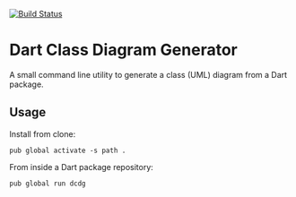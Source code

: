 [![Build Status](https://travis-ci.org/glesica/dcdg.dart.svg?branch=master)](https://travis-ci.org/glesica/dcdg.dart)

# Dart Class Diagram Generator

A small command line utility to generate a class (UML) diagram from a Dart package.

## Usage

Install from clone:

`pub global activate -s path .`

From inside a Dart package repository:

`pub global run dcdg`

